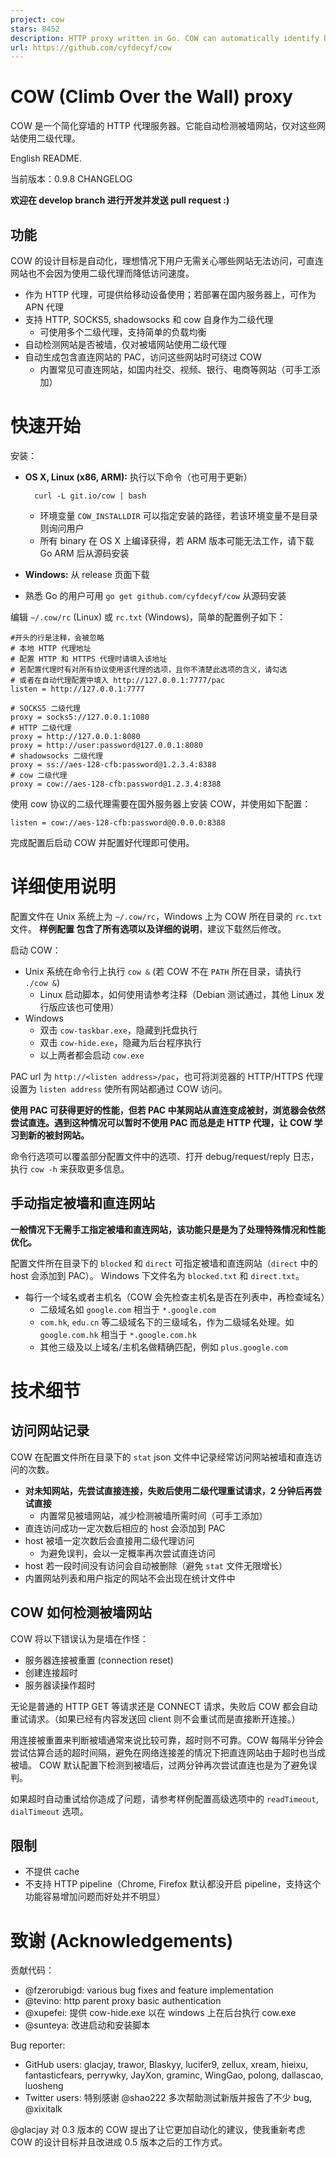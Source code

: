 ```yaml
---
project: cow
stars: 8452
description: HTTP proxy written in Go. COW can automatically identify blocked sites and use parent proxies to access.
url: https://github.com/cyfdecyf/cow
---
```


COW (Climb Over the Wall) proxy
===============================

COW 是一个简化穿墙的 HTTP 代理服务器。它能自动检测被墙网站，仅对这些网站使用二级代理。

English README.

当前版本：0.9.8 CHANGELOG

**欢迎在 develop branch 进行开发并发送 pull request :)**

功能
--

COW 的设计目标是自动化，理想情况下用户无需关心哪些网站无法访问，可直连网站也不会因为使用二级代理而降低访问速度。

-   作为 HTTP 代理，可提供给移动设备使用；若部署在国内服务器上，可作为 APN 代理
-   支持 HTTP, SOCKS5, shadowsocks 和 cow 自身作为二级代理
    -   可使用多个二级代理，支持简单的负载均衡
-   自动检测网站是否被墙，仅对被墙网站使用二级代理
-   自动生成包含直连网站的 PAC，访问这些网站时可绕过 COW
    -   内置常见可直连网站，如国内社交、视频、银行、电商等网站（可手工添加）

快速开始
====

安装：

-   **OS X, Linux (x86, ARM):** 执行以下命令（也可用于更新）
    
    ```
      curl -L git.io/cow | bash
    ```
    
    -   环境变量 `COW_INSTALLDIR` 可以指定安装的路径，若该环境变量不是目录则询问用户
    -   所有 binary 在 OS X 上编译获得，若 ARM 版本可能无法工作，请下载 Go ARM 后从源码安装
-   **Windows:** 从 release 页面下载
    
-   熟悉 Go 的用户可用 `go get github.com/cyfdecyf/cow` 从源码安装
    

编辑 `~/.cow/rc` (Linux) 或 `rc.txt` (Windows)，简单的配置例子如下：

```
#开头的行是注释，会被忽略
# 本地 HTTP 代理地址
# 配置 HTTP 和 HTTPS 代理时请填入该地址
# 若配置代理时有对所有协议使用该代理的选项，且你不清楚此选项的含义，请勾选
# 或者在自动代理配置中填入 http://127.0.0.1:7777/pac
listen = http://127.0.0.1:7777

# SOCKS5 二级代理
proxy = socks5://127.0.0.1:1080
# HTTP 二级代理
proxy = http://127.0.0.1:8080
proxy = http://user:password@127.0.0.1:8080
# shadowsocks 二级代理
proxy = ss://aes-128-cfb:password@1.2.3.4:8388
# cow 二级代理
proxy = cow://aes-128-cfb:password@1.2.3.4:8388
```

使用 cow 协议的二级代理需要在国外服务器上安装 COW，并使用如下配置：

```
listen = cow://aes-128-cfb:password@0.0.0.0:8388
```

完成配置后启动 COW 并配置好代理即可使用。

详细使用说明
======

配置文件在 Unix 系统上为 `~/.cow/rc`，Windows 上为 COW 所在目录的 `rc.txt` 文件。 **样例配置 包含了所有选项以及详细的说明**，建议下载然后修改。

启动 COW：

-   Unix 系统在命令行上执行 `cow &` (若 COW 不在 `PATH` 所在目录，请执行 `./cow &`)
    -   Linux 启动脚本，如何使用请参考注释（Debian 测试通过，其他 Linux 发行版应该也可使用）
-   Windows
    -   双击 `cow-taskbar.exe`，隐藏到托盘执行
    -   双击 `cow-hide.exe`，隐藏为后台程序执行
    -   以上两者都会启动 `cow.exe`

PAC url 为 `http://<listen address>/pac`，也可将浏览器的 HTTP/HTTPS 代理设置为 `listen address` 使所有网站都通过 COW 访问。

**使用 PAC 可获得更好的性能，但若 PAC 中某网站从直连变成被封，浏览器会依然尝试直连。遇到这种情况可以暂时不使用 PAC 而总是走 HTTP 代理，让 COW 学习到新的被封网站。**

命令行选项可以覆盖部分配置文件中的选项、打开 debug/request/reply 日志，执行 `cow -h` 来获取更多信息。

手动指定被墙和直连网站
-----------

**一般情况下无需手工指定被墙和直连网站，该功能只是是为了处理特殊情况和性能优化。**

配置文件所在目录下的 `blocked` 和 `direct` 可指定被墙和直连网站（`direct` 中的 host 会添加到 PAC）。 Windows 下文件名为 `blocked.txt` 和 `direct.txt`。

-   每行一个域名或者主机名（COW 会先检查主机名是否在列表中，再检查域名）
    -   二级域名如 `google.com` 相当于 `*.google.com`
    -   `com.hk`, `edu.cn` 等二级域名下的三级域名，作为二级域名处理。如 `google.com.hk` 相当于 `*.google.com.hk`
    -   其他三级及以上域名/主机名做精确匹配，例如 `plus.google.com`

技术细节
====

访问网站记录
------

COW 在配置文件所在目录下的 `stat` json 文件中记录经常访问网站被墙和直连访问的次数。

-   **对未知网站，先尝试直接连接，失败后使用二级代理重试请求，2 分钟后再尝试直接**
    -   内置常见被墙网站，减少检测被墙所需时间（可手工添加）
-   直连访问成功一定次数后相应的 host 会添加到 PAC
-   host 被墙一定次数后会直接用二级代理访问
    -   为避免误判，会以一定概率再次尝试直连访问
-   host 若一段时间没有访问会自动被删除（避免 `stat` 文件无限增长）
-   内置网站列表和用户指定的网站不会出现在统计文件中

COW 如何检测被墙网站
------------

COW 将以下错误认为是墙在作怪：

-   服务器连接被重置 (connection reset)
-   创建连接超时
-   服务器读操作超时

无论是普通的 HTTP GET 等请求还是 CONNECT 请求，失败后 COW 都会自动重试请求。（如果已经有内容发送回 client 则不会重试而是直接断开连接。）

用连接被重置来判断被墙通常来说比较可靠，超时则不可靠。COW 每隔半分钟会尝试估算合适的超时间隔，避免在网络连接差的情况下把直连网站由于超时也当成被墙。 COW 默认配置下检测到被墙后，过两分钟再次尝试直连也是为了避免误判。

如果超时自动重试给你造成了问题，请参考样例配置高级选项中的 `readTimeout`, `dialTimeout` 选项。

限制
--

-   不提供 cache
-   不支持 HTTP pipeline（Chrome, Firefox 默认都没开启 pipeline，支持这个功能容易增加问题而好处并不明显）

致谢 (Acknowledgements)
=====================

贡献代码：

-   @fzerorubigd: various bug fixes and feature implementation
-   @tevino: http parent proxy basic authentication
-   @xupefei: 提供 cow-hide.exe 以在 windows 上在后台执行 cow.exe
-   @sunteya: 改进启动和安装脚本

Bug reporter:

-   GitHub users: glacjay, trawor, Blaskyy, lucifer9, zellux, xream, hieixu, fantasticfears, perrywky, JayXon, graminc, WingGao, polong, dallascao, luosheng
-   Twitter users: 特别感谢 @shao222 多次帮助测试新版并报告了不少 bug, @xixitalk

@glacjay 对 0.3 版本的 COW 提出了让它更加自动化的建议，使我重新考虑 COW 的设计目标并且改进成 0.5 版本之后的工作方式。
